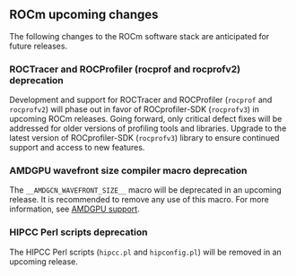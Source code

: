 ## ROCm upcoming changes

The following changes to the ROCm software stack are anticipated for future releases.

### ROCTracer and ROCProfiler (rocprof and rocprofv2) deprecation

Development and support for ROCTracer and ROCProfiler (`rocprof` and `rocprofv2`) will phase out in favor of ROCprofiler-SDK (`rocprofv3`) in upcoming ROCm releases. Going forward, only critical defect fixes will be addressed for older versions of profiling tools and libraries. Upgrade to the latest version of ROCprofiler-SDK (`rocprofv3`) library to ensure continued support and access to new features.

### AMDGPU wavefront size compiler macro deprecation

The `__AMDGCN_WAVEFRONT_SIZE__` macro will be deprecated in an upcoming
release. It is recommended to remove any use of this macro. For more information, see [AMDGPU
support](https://rocm.docs.amd.com/projects/llvm-project/en/docs-6.3.3/LLVM/clang/html/AMDGPUSupport.html).

### HIPCC Perl scripts deprecation

The HIPCC Perl scripts (`hipcc.pl` and `hipconfig.pl`) will be removed in an upcoming release.